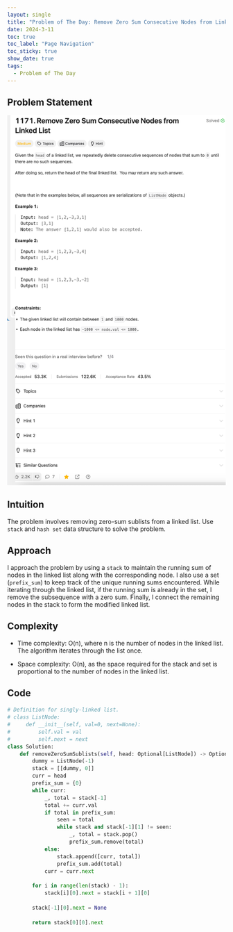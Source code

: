```yaml
---
layout: single
title: "Problem of The Day: Remove Zero Sum Consecutive Nodes from Linked List"
date: 2024-3-11
toc: true
toc_label: "Page Navigation"
toc_sticky: true
show_date: true
tags:
  - Problem of The Day
---
```


## Problem Statement

[![problem-1171](/assets/images/2024-03-11_18-10-05-problem-1171.png)](/assets/images/2024-03-11_18-10-05-problem-1171.png)

## Intuition

The problem involves removing zero-sum sublists from a linked list. Use `stack` and `hash set` data structure to solve the problem.

## Approach

I approach the problem by using a `stack` to maintain the running sum of nodes in the linked list along with the corresponding node. I also use a set (`prefix_sum`) to keep track of the unique running sums encountered. While iterating through the linked list, if the running sum is already in the set, I remove the subsequence with a zero sum. Finally, I connect the remaining nodes in the stack to form the modified linked list.

## Complexity

- Time complexity:
  O(n), where n is the number of nodes in the linked list. The algorithm iterates through the list once.

- Space complexity:
  O(n), as the space required for the stack and set is proportional to the number of nodes in the linked list.

## Code

```python
# Definition for singly-linked list.
# class ListNode:
#     def __init__(self, val=0, next=None):
#         self.val = val
#         self.next = next
class Solution:
    def removeZeroSumSublists(self, head: Optional[ListNode]) -> Optional[ListNode]:
        dummy = ListNode(-1)
        stack = [[dummy, 0]]
        curr = head
        prefix_sum = {0}
        while curr:
            _, total = stack[-1]
            total += curr.val
            if total in prefix_sum:
                seen = total
                while stack and stack[-1][1] != seen:
                    _, total = stack.pop()
                    prefix_sum.remove(total)
            else:
                stack.append([curr, total])
                prefix_sum.add(total)
            curr = curr.next

        for i in range(len(stack) - 1):
            stack[i][0].next = stack[i + 1][0]

        stack[-1][0].next = None

        return stack[0][0].next
```
